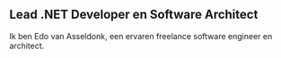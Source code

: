 ## Lead .NET Developer en Software Architect

Ik ben Edo van Asseldonk, een ervaren freelance software engineer en architect.
